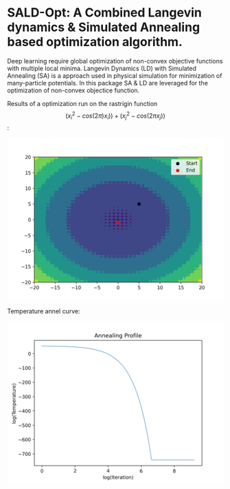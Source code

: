 # SALD-Opt: A Combined Langevin dynamics &amp; Simulated Annealing based optimization algorithm.

Deep learning require global optimization of non-convex objective functions with multiple local minima. Langevin Dynamics (LD) with Simulated Annealing (SA) is a approach used in physical simulation for minimization of many-particle potentials. In this package SA & LD are leveraged for the optimization of non-convex objectice function.

Results of a optimization run on the rastrigin function $$ ({x}_{i}^2 - cos(2\pi) {x}_{i}) )+ ({x}_{j}^2 - cos(2\pi {x}_{j})) $$ :

![](out.png)

Temperature annel curve:

![](temp.png)
